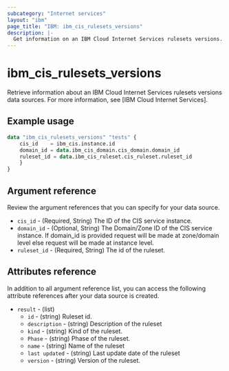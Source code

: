 ```yaml
---
subcategory: "Internet services"
layout: "ibm"
page_title: "IBM: ibm_cis_rulesets_versions"
description: |-
  Get information on an IBM Cloud Internet Services rulesets versions.
---
```


# ibm_cis_rulesets_versions

Retrieve information about an IBM Cloud Internet Services rulesets versions data sources. For more information, see [IBM Cloud Internet Services].

## Example usage

```terraform
data "ibm_cis_rulesets_versions" "tests" {
    cis_id    = ibm_cis.instance.id
    domain_id = data.ibm_cis_domain.cis_domain.domain_id
    ruleset_id = data.ibm_cis_ruleset.cis_ruleset.ruleset_id
    }
}
```

## Argument reference
Review the argument references that you can specify for your data source.

- `cis_id` - (Required, String) The ID of the CIS service instance.
- `domain_id` - (Optional, String) The Domain/Zone ID of the CIS service instance. If domain_id is provided request will be made at zone/domain level else request will be made at instance level.  
- `ruleset_id` - (Required, String) The id of the ruleset.

## Attributes reference
In addition to all argument reference list, you can access the following attribute references after your data source is created.

- `result` - (list)
    - `id` - (string) Ruleset id.
    - `description` - (string) Description of the ruleset
    - `kind` - (string) Kind of the ruleset.
    - `Phase` - (string) Phase of the ruleset.
    - `name` - (string) Name of the ruleset
    - `last updated` - (string) Last update date of the ruleset
    - `version` - (string) Version of the ruleset.

